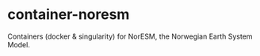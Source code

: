 # container-noresm
Containers (docker &amp; singularity) for NorESM, the Norwegian Earth System Model.
